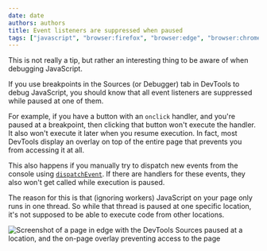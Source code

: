 ```yaml
---
date: date
authors: authors
title: Event listeners are suppressed when paused
tags: ["javascript", "browser:firefox", "browser:edge", "browser:chrome", "browser:safari"]
---
```

This is not really a tip, but rather an interesting thing to be aware of when debugging JavaScript.

If you use breakpoints in the Sources (or Debugger) tab in DevTools to debug JavaScript, you should know that all event listeners are suppressed while paused at one of them.

For example, if you have a button with an `onclick` handler, and you're paused at a breakpoint, then clicking that button won't execute the handler. It also won't execute it later when you resume execution.
In fact, most DevTools display an overlay on top of the entire page that prevents you from accessing it at all.

This also happens if you manually try to dispatch new events from the console using [`dispatchEvent`](https://developer.mozilla.org/en-US/docs/Web/API/EventTarget/dispatchEvent). If there are handlers for these events, they also won't get called while execution is paused.

The reason for this is that (ignoring workers) JavaScript on your page only runs in one thread. So while that thread is paused at one specific location, it's not supposed to be able to execute code from other locations.

![Screenshot of a page in edge with the DevTools Sources paused at a location, and the on-page overlay preventing access to the page](/assets/img/suppressed-event-listeners-when-paused.png)